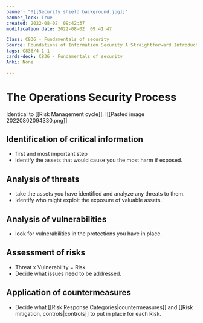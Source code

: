 ```yaml
---
banner: "![[Security shield background.jpg]]"
banner_lock: True
created: 2022-08-02  09:42:37
modification date: 2022-08-02  09:41:47

Class: C836 - Fundamentals of security
Source: Foundations of Information Security A Straightforward Introduction
tags: C836/4-1-1
cards-deck: C836 - Fundamentals of security
Anki: None

---
```


# The Operations Security Process
Identical to [[Risk Management cycle]].
![[Pasted image 20220802094330.png]]
## Identification of critical information
- first and most important step
- identify the assets that would cause you the most harm if exposed.
## Analysis of threats
- take the assets you have identified and analyze any threats to them.
- Identify who might exploit the exposure of valuable assets.
## Analysis of vulnerabilities
- look for vulnerabilities in the protections you have in place.
## Assessment of risks
- Threat x Vulnerability = Risk
- Decide what issues need to be addressed.
## Application of countermeasures
- Decide what [[Risk Response Categories|countermeasures]] and [[Risk mitigation, controls|controls]] to put in place for each Risk.

